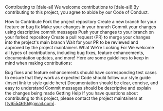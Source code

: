 Contributing to [dale-ai]
We welcome contributions to [dale-ai]! By contributing to this project, you agree to abide by our Code of Conduct.

How to Contribute
Fork the project repository
Create a new branch for your feature or bug fix
Make your changes in your branch
Commit your changes using descriptive commit messages
Push your changes to your branch on your forked repository
Create a pull request (PR) to merge your changes into the project's main branch
Wait for your PR to be reviewed and approved by the project maintainers
What We're Looking For
We welcome all types of contributions, including bug fixes, feature enhancements, documentation updates, and more! Here are some guidelines to keep in mind when making contributions:

Bug fixes and feature enhancements should have corresponding test cases to ensure that they work as expected
Code should follow our style guide (insert link to style guide here)
Documentation should be clear, concise, and easy to understand
Commit messages should be descriptive and explain the changes being made
Getting Help
If you have questions about contributing to this project, please contact the project maintainers at [tv6554610@gmail.com].
